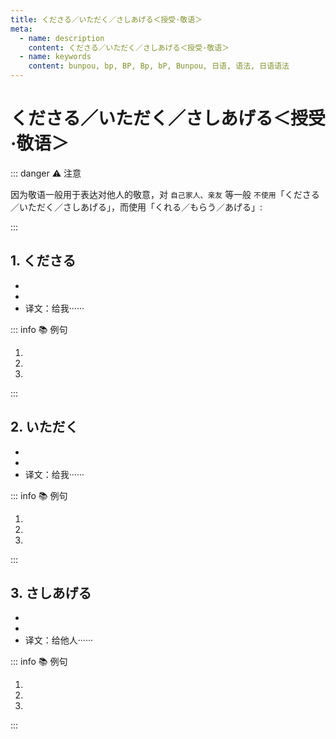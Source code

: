 ```yaml
---
title: くださる／いただく／さしあげる＜授受·敬语＞
meta:
  - name: description
    content: くださる／いただく／さしあげる＜授受·敬语＞
  - name: keywords
    content: bunpou, bp, BP, Bp, bP, Bunpou, 日语, 语法, 日语语法
---
```


# くださる／いただく／さしあげる＜授受·敬语＞

<grammer-content sentence="表示物品的授受或领受，是**「くれる／もらう／あげる」的敬语形式**。" />

::: danger :warning: 注意

因为敬语一般用于表达对他人的敬意，对 `自己家人、亲友` 等一般 `不使用`「くださる／いただく／さしあげる」，而使用「くれる／もらう／あげる」:

<div class='bunpou-block'>

<grammer-content sentence='[誕生日/たんじょうひ]に[父/ちち]が（[私/わたし]に）プレゼントを(**<del>くださいました❌</del>**)**くれました**。' trans='生日那天，父亲 (给我) 送了礼物。' />
<grammer-content sentence='[誕生日/たんじょうひ]に（[私/わたし]は）[父/ちち]にプレゼントを(**<del>いただいきました❌</del>**)**もらいました**。' trans='生日那天，(我) 从父亲那里收到了礼物。' />
<grammer-content sentence='[誕生日/たんじょうひ]に（[私/わたし]は）[父/ちち]にプレゼントを(**<del>さしあげました❌</del>**)**あげました**。' trans='生日那天，(我)给父亲送了礼物。' />

</div>

:::
    
## 1. くださる
    
- <grammer-content sentence="意义：表示**身份、年龄高的人给予自己（或属于自己一方的人）**某物，是「くれる」的**尊他语**，也可以理解为是「くれる」的**敬语形式**；" />
- <grammer-content sentence="接续：([他人/たにん]が[私/わたし]に)名词 + を + くださる；" />
- 译文：给我······

::: info :books: 例句

1. <grammer-content sentence='その[後/ご][先生/せんせい]は[何度/なんどう]もメッセージを**くださいました**。' trans='之后老师给我发了好几次信息。' />
2. <grammer-content sentence='[先生/せんせい]が[日本語/にほんご]の[辞書/じしょ]を**くださいました**。' trans='老师给了我一本日语词典。' />
3. <grammer-content sentence='[先輩/せんぱい]が[妹/いもうと]にコンサートのチケットを**くださいました**。' trans='前辈给了我妹妹一张音乐会门票。' />

:::

## 2. いただく
    
- <grammer-content sentence="意义：表示从**身份、年龄高的人处领受、获取某物**，是「もらう」的**自谦语**，也可以理解为是「もらう」的**敬语形式**；" />
- <grammer-content sentence="接续：([私/わたし]が[他人/たにん]に／から)名词 + を + いただく;" />
- 译文：给我······

::: info :books: 例句

1. <grammer-content sentence='[授業/じゅぎょう]を[休ん/やすん]だ[日/ひ]は、[先生/せんせい]からお[見舞い/みまい]のメールを**いただいた**。' trans='请假的那天，收到了老师的问候邮件' />
2. <grammer-content sentence='[私/わたし]は[社長/しゃちょう]に[会社/かいしゃ]のペンを**いただきました**。' trans='我从社长那里收到了公司的笔。' />
3. <grammer-content sentence='これは[陳/ちん][先生/せんせい]から**いただいた**[本/ほん]です。' trans='这是陈老师送的书。' />

:::

## 3. さしあげる

- <grammer-content sentence="意义：表示**将某物给予身份、年龄高的人**，是「あげる」的**自谦语**，也可以理解为是「あげる」的**敬语形式**；" />
- <grammer-content sentence="接续：([私/わたし]が[他人/たにん]に)名词 + を + さしあげる；" />
- 译文：给他人······

::: info :books: 例句

1. <grammer-content sentence='（[私/わたし]は）[課長/かちょう]に[漢方薬/かんぽうやく]を**さしあげました**。' trans='(我) 把中药送给了课长。' />
2. <grammer-content sentence='[先輩/せんぱい]に[旅行/りょこう]のお[土産/みやげ]を**さしあげました**。' trans='把旅行礼物送给了学长。' />
3. <grammer-content sentence='[教師/きょうし]の[日/ひ]、みんなで[先生/せんせい]にアルバムを**さしあげました**。' trans='教师节那天，大家一起把相册送给了老师。' />

:::
